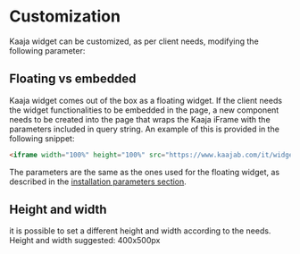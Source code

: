 # Customization
Kaaja widget can be customized, as per client needs, modifying the following parameter:

## Floating vs embedded
Kaaja widget comes out of the box as a floating widget. If the client needs the widget functionalities to be embedded in the page, a new component needs to be created into the page that wraps the Kaaja iFrame with the parameters included in query string. An example of this is provided in the following snippet:

```html
<iframe width="100%" height="100%" src="https://www.kaajab.com/it/widget/property-widget?api_key=4eb895d00c9a3752ba88db30eb3f68f1&amp;property_code=MAC-FM-4-B2&amp;integration_url=https%3A%2F%2Fdfm745fopjvgu.cloudfront.net%2F%3F"></iframe>
```

The parameters are the same as the ones used for the floating widget, as described in the [installation parameters section](installation.md#parameters).

## Height and width
it is possible to set a different height and width according to the needs. Height and width suggested: 400x500px
